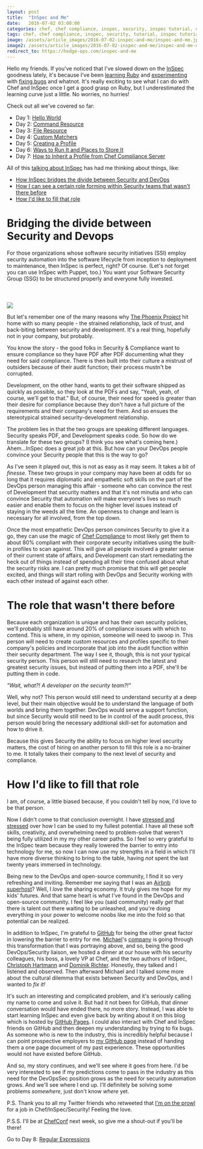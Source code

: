 ```yaml
---
layout: post
title:  "InSpec and Me"
date:   2016-07-02 03:00:00
categories: chef, chef compliance, inspec, security, inspec tutorial, devsecops, devsecops, devops
tags: chef, chef compliance, inspec, security, tutorial, inspec tutorial, devsecops, devsecops, devops
image: /assets/article_images/2016-07-02-inspec-and-me/inspec-and-me.jpg
image2: /assets/article_images/2016-07-02-inspec-and-me/inspec-and-me-mobile.jpg
redirect_to: https://hedge-ops.com/inspec-and-me
---
```

Hello my friends. If you've noticed that I've slowed down on the [InSpec](https://github.com/chef/inspec) goodness lately, it's because I've been [learning Ruby](http://www.anniehedgie.com/learning-ruby) and [experimenting](https://github.com/chef/chef/pull/5066) with [fixing bugs](https://github.com/chef/inspec/pull/810) and whatnot. It's really exciting to see what I can do with Chef and InSpec once I get a good grasp on Ruby, but I underestimated the learning curve just a little. No worries, no hurries! 

 Check out all we've covered so far:

  - Day 1: [Hello World](http://www.anniehedgie.com/inspec-basics-1) 
  - Day 2: [Command Resource](http://www.anniehedgie.com/inspec-basics-2)
  - Day 3: [File Resource](http://www.anniehedgie.com/inspec-basics-3)
  - Day 4: [Custom Matchers](http://www.anniehedgie.com/inspec-basics-4)
  - Day 5: [Creating a Profile](http://www.anniehedgie.com/inspec-basics-5)
  - Day 6: [Ways to Run It and Places to Store It](http://www.anniehedgie.com/inspec-basics-6)
  - Day 7: [How to Inherit a Profile from Chef Compliance Server](http://www.anniehedgie.com/inspec-basics-7)

All of this [talking about InSpec](http://www.anniehedgie.com/inspec-basics-1) has had me thinking about things, like: 

  - [How InSpec bridges the divide between Security and DevOps](#bridging-the-divide-between-security-and-devops)
  - [How I can see a certain role forming within Security teams that wasn't there before](#the-role-that-wasnt-there-before)
  - [How I'd like to fill that role](#how-id-like-to-fill-that-role)

# Bridging the divide between Security and Devops  
For those organizations whose software security initiatives (SSI) employ security automation into the software lifecycle from inception to deployment to maintenance, then InSpec is perfect, right? Of course. (Let's not forget you can use InSpec with Puppet, too.) You want your Software Security Group (SSG) to be structured properly and everyone fully invested.

<img src='/assets/article_images/2016-07-02-inspec-and-me/SSG.png' style='display: block; margin-left: auto; margin-right: auto; padding-top: 40px' />

But let's remember one of the many reasons why [The Phoenix Project](https://www.amazon.com/dp/B00AZRBLHO/ref=dp-kindle-redirect?_encoding=UTF8&btkr=1#navbar) hit home with so many people - the strained relationship, lack of trust, and back-biting between security and development. It's a real thing, hopefully not in your company, but probably. 

You know the story - the good folks in Security & Compliance want to ensure compliance so they have PDF after PDF documenting what they need for said compliance. There is then built into their culture a mistrust of outsiders because of their audit function; their process mustn't be corrupted. 

Development, on the other hand, wants to get their software shipped as quickly as possible, so they look at the PDFs and say, "Yeah, yeah, of course, we'll get to that." But, of course, their need for speed is greater than their desire for compliance because they don't have a full picture of the requirements and their company's need for them. And so ensues the stereotypical strained security-development relationship.

The problem lies in that the two groups are speaking different languages. Security speaks PDF, and Development speaks code. So how do we translate for these two groups? (I think you see what's coming here.) Ahem...InSpec does a great job at this. But how can your DevOps people convince your Security people that this is the way to go?

As I've seen it played out, this is not as easy as it may seem. It takes a bit of *finesse*. These two groups in your company may have been at odds for so long that it requires diplomatic and empathetic soft skills on the part of the DevOps person managing this affair - someone who can convince the rest of Development that security matters and that it's not minutia and who can convince Security that automation will make everyone's lives so much easier and enable them to focus on the higher level issues instead of staying in the weeds all the time. An openness to change and learn is necessary for all involved, from the top down.

Once the most empathetic DevOps person convinces Security to give it a go, they can use the magic of [Chef Compliance](http://www.anniehedgie.com/tour-of-chef-compliance) to most likely get them to about 80% compliant with their corporate security initiatives using the built-in profiles to scan against. This will give all people involved a greater sense of their current state of affairs, and Development can start remediating the heck out of things instead of spending all their time confused about what the security risks are. I can pretty much promise that this will get people excited, and things will start rolling with DevOps and Security working with each other instead of against each other.

# The role that wasn't there before
Because each organization is unique and has their own security policies, we'll probably still have around 20% of compliance issues with which to contend. This is where, in my opinion, someone will need to swoop in. This person will need to create custom resources and profiles specific to their company's policies and incorporate that job into the audit function within their security department. The way I see it, though, this is not your typical security person. This person will still need to research the latest and greatest security issues, but instead of putting them into a PDF, she'll be putting them in code.

*"Wait, what?! A developer on the security team?!"* 

Well, why not? This person would still need to understand security at a deep level, but their main objective would be to understand the language of both worlds and bring them together. DevOps would serve a support function, but since Security would still need to be in control of the audit process, this person would bring the necessary additional skill-set for automation and how to drive it.

Because this gives Security the ability to focus on higher level security matters, the cost of hiring on another person to fill this role is a no-brainer to me. It totally takes their company to the next level of security and compliance. 

# How I'd like to fill that role
I am, of course, a little biased because, if you couldn't tell by now, I'd love to be that person.

Now I didn't come to that conclusion overnight. I have [stressed and stressed](http://www.anniehedgie.com/introduction) over how I can be used to my fullest potential. I have all these soft skills, creativity, and overwhelming need to problem-solve that weren't being fully utilized in my my other career paths. So I feel so very grateful to the InSpec team because they really lowered the barrier to entry into technology for me, so now I can now use my strengths in a field in which I'll have more diverse thinking to bring to the table, having *not* spent the last twenty years immersed in technology.

Being new to the DevOps and open-source community, I find it so very refreshing and inviting. Remember me saying that I was an [Airbnb superhost](http://www.anniehedgie.com/red-green-refactor)? Well, I *love* the sharing economy. It truly gives me hope for my kids' futures. And that same heart is what I've found in the DevOps and open-source community. I feel like you (said community) really *get* that there is talent out there waiting to be unleashed, and you're doing everything in your power to welcome noobs like me into the fold so that potential can be realized. 

In addition to InSpec, I'm grateful to [GitHub](https://github.com/) for being the other great factor in lowering the barrier to entry for me. [Michael](http://hedge-ops.com)'s [company](http://www.ncr.com) is going through this transformation that I was portraying above, and so, being the good DevOps/Security liaison, we hosted a dinner at our house with his security colleagues, his boss, a lovely VP at Chef, and the two authors of InSpec, [Christoph Hartmann](https://twitter.com/chri_hartmann) and [Dominik Richter](https://twitter.com/arlimus). Honestly, they talked and I listened and observed. Then afterward Michael and I talked some more about the cultural dilemma that exists between Security and DevOps, and I wanted to *fix it!*

It's such an interesting and complicated problem, and it's seriously calling my name to come and solve it. But had it not been for GitHub, that dinner conversation would have ended there, no more story. Instead, I was able to start learning InSpec and even give back by writing about it on this blog which is hosted by [GitHub Pages](https://pages.github.com/). I could also interact with Chef and InSpec friends on GitHub and then deepen my understanding by trying to fix bugs. As someone who is new to the industry, this is incredibly helpful because I can point prospective employers to [my GitHub page](https://github.com/anniehedgpeth) instead of handing them a one page document of my past experience. These opportunities would not have existed before GitHub.

And so, my story continues, and we'll see where it goes from here. I'd be very interested to see if my predictions come to pass in the industry as this need for the DevOpsSec position grows as the need for security automation grows. And we'll see where I end up. I'll definitely be solving some problems *somewhere*, just don't know *where* yet. 

P.S. Thank you to all my Twitter friends who retweeted that [I'm on the prowl](https://twitter.com/anniehedgie/status/748643963431587840) for a job in Chef/InSpec/Security! Feeling the love. 

P.S.S. I'll be at [ChefConf](https://chefconf2016.eventcore.com/) next week, so give me a shout-out if you'll be there!

Go to Day 8: [Regular Expressions](http://www.anniehedgie.com/inspec-basics-8)